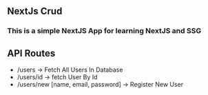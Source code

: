 ## NextJs Crud
### This is a simple NextJS App for learning NextJS and SSG
## API Routes
<ul>
<li>/users -> Fetch All Users In Database</li>
<li>/users/id -> fetch User By Id</li>
<li>/users/new [name, email, password] ->  Register New User</li>
</ul>



